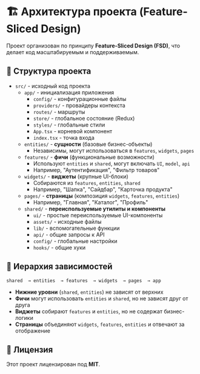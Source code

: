 # 🏗 Архитектура проекта (Feature-Sliced Design)

Проект организован по принципу **Feature-Sliced Design (FSD)**, что делает код масштабируемым и поддерживаемым.

## 📁 Структура проекта  

- `src/` - исходный код проекта  
  - `app/` - инициализация приложения  
    - `config/` - конфигурационные файлы  
    - `providers/` - провайдеры контекста  
    - `routes/` - маршруты  
    - `store/` - глобальное состояние (Redux)  
    - `styles/` - глобальные стили  
    - `App.tsx` - корневой компонент  
    - `index.tsx` - точка входа  
  - `entities/` - **сущности** (базовые бизнес-объекты)  
    - Независимы, могут использоваться в `features`, `widgets`, `pages`  
  - `features/` - **фичи** (функциональные возможности)  
    - Используют `entities` и `shared`, могут включать `UI`, `model`, `api`  
    - Например, "Аутентификация", "Фильтр товаров"  
  - `widgets/` - **виджеты** (крупные UI-блоки)  
    - Собираются из `features`, `entities`, `shared`  
    - Например, "Шапка", "Сайдбар", "Карточка продукта"  
  - `pages/` - **страницы** (композиция `widgets`, `features`, `entities`)  
    - Например, "Главная", "Каталог", "Профиль"  
  - `shared/` - **переиспользуемые утилиты и компоненты**  
    - `ui/` - простые переиспользуемые UI-компоненты  
    - `assets/` - исходные файлы
    - `lib/` - вспомогательные функции  
    - `api/` - общие запросы к API  
    - `config/` - глобальные настройки  
    - `hooks/` - общие хуки

## 🔹 Иерархия зависимостей  

```
shared  → entities  → features  → widgets  → pages  → app
```

- **Нижние уровни** (`shared`, `entities`) не зависят от верхних  
- **Фичи** могут использовать `entities` и `shared`, но не зависят друг от друга  
- **Виджеты** собирают `features` и `entities`, но не содержат бизнес-логики  
- **Страницы** объединяют `widgets`, `features`, `entities` и отвечают за отображение  

## 📜 Лицензия  

Этот проект лицензирован под **MIT**.
